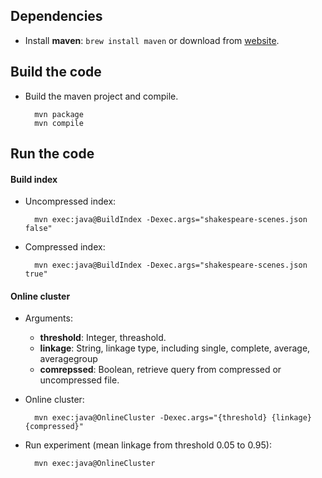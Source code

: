## Dependencies
* Install **maven**: `brew install maven` or download from [website](https://maven.apache.org/download.cgi).

## Build the code
* Build the maven project and compile.
		
		mvn package
		mvn compile

## Run the code
#### Build index
* Uncompressed index:

		mvn exec:java@BuildIndex -Dexec.args="shakespeare-scenes.json false"

* Compressed index:

		mvn exec:java@BuildIndex -Dexec.args="shakespeare-scenes.json true"
		

#### Online cluster
* Arguments:
	* **threshold**: Integer, threashold.
	* **linkage**: String, linkage type, including single, complete, average, averagegroup
	* **comrepssed**: Boolean, retrieve query from compressed or uncompressed file.

* Online cluster:

		mvn exec:java@OnlineCluster -Dexec.args="{threshold} {linkage} {compressed}"
		
* Run experiment (mean linkage from threshold 0.05 to 0.95):

		mvn exec:java@OnlineCluster